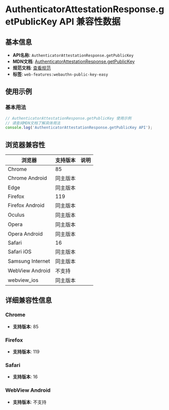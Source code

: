 # AuthenticatorAttestationResponse.getPublicKey API 兼容性数据

## 基本信息

- **API名称**: `AuthenticatorAttestationResponse.getPublicKey`
- **MDN文档**: [AuthenticatorAttestationResponse.getPublicKey](https://developer.mozilla.org/docs/Web/API/AuthenticatorAttestationResponse/getPublicKey)
- **规范文档**: [查看规范](https://w3c.github.io/webauthn/#dom-authenticatorattestationresponse-getpublickey)
- **标签**: `web-features:webauthn-public-key-easy`

## 使用示例

### 基本用法

```javascript
// AuthenticatorAttestationResponse.getPublicKey 使用示例
// 请查阅MDN文档了解具体用法
console.log('AuthenticatorAttestationResponse.getPublicKey API');
```

## 浏览器兼容性

| 浏览器 | 支持版本 | 说明 |
|--------|----------|------|
| Chrome | 85 |  |
| Chrome Android | 同主版本 |  |
| Edge | 同主版本 |  |
| Firefox | 119 |  |
| Firefox Android | 同主版本 |  |
| Oculus | 同主版本 |  |
| Opera | 同主版本 |  |
| Opera Android | 同主版本 |  |
| Safari | 16 |  |
| Safari iOS | 同主版本 |  |
| Samsung Internet | 同主版本 |  |
| WebView Android | 不支持 |  |
| webview_ios | 同主版本 |  |

## 详细兼容性信息

### Chrome

- **支持版本**: 85

### Firefox

- **支持版本**: 119

### Safari

- **支持版本**: 16

### WebView Android

- **支持版本**: 不支持

